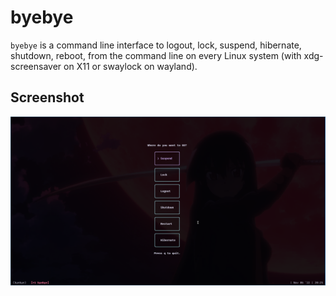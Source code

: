 # byebye

`byebye` is a command line interface to logout, lock, suspend, hibernate, shutdown, reboot, from the command line on every Linux system (with xdg-screensaver on X11 or swaylock on wayland).

## Screenshot

![`byebye` screenshot](./img/screenshot.png)
